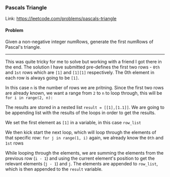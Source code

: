 ### Pascals Triangle
Link: https://leetcode.com/problems/pascals-triangle

#### Problem
Given a non-negative integer numRows, generate the first numRows of Pascal's triangle.

----

This was quite tricky for me to solve but working with a friend I got there in the end. The solution I have submitted pre-defines the first two rows - `0th` and `1st` rows which are `[1]` and `[1][1]` respectively. The 0th element in each row is always going to be `[1]`.

In this case `n` is the number of rows we are pritning. Since the first two rows are already known, we want a range from `2` to `n` to loop through, this will be `for i in range(2, n):`

The results are stored in a nested list `result = [[1],[1.1]]`. We are going to be appending list with the results of the loops in order to get the results.

We set the first element as `[1]` in a variable, in this case `row_list`

We then kick start the next loop, which will loop through the elements of that specific row: `for j in range(1, i)` again, we already know the `0th` and `1st` rows

While looping through the elements, we are summing the elements from the previous row (`i - 1`) and using the current element's position to get the relevant elements (`j - 1`) and `j`. The elements are appended to `row_list`, which is then appended to the `result` variable.
